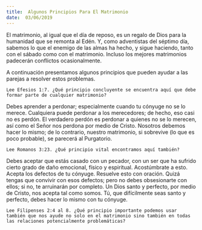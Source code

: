 ```yaml
---
title:  Algunos Principios Para El Matrimonio
date:  03/06/2019
---
```


El matrimonio, al igual que el día de reposo, es un regalo de Dios para la humanidad que se remonta al Edén. Y, como adventistas del séptimo día, sabemos lo que el enemigo de las almas ha hecho, y sigue haciendo, tanto con el sábado como con el matrimonio. Incluso los mejores matrimonios padecerán conflictos ocasionalmente.

A continuación presentamos algunos principios que pueden ayudar a las parejas a resolver estos problemas.

`Lee Efesios 1:7. ¿Qué principio concluyente se encuentra aquí que debe formar parte de cualquier matrimonio?`

Debes aprender a perdonar; especialmente cuando tu cónyuge no se lo merece. Cualquiera puede perdonar a los merecedores; de hecho, eso casi no es perdón. El verdadero perdón es perdonar a quienes no se lo merecen, así como el Señor nos perdona por medio de Cristo. Nosotros debemos hacer lo mismo; de lo contrario, nuestro matrimonio, si sobrevive (lo que es poco probable), se parecerá al Purgatorio.

`Lee Romanos 3:23. ¿Qué principio vital encontramos aquí también?`

Debes aceptar que estás casado con un pecador, con un ser que ha sufrido cierto grado de daño emocional, físico y espiritual. Acostúmbrate a esto. Acepta los defectos de tu cónyuge. Resuelve esto con oración. Quizá tengas que convivir con esos defectos; pero no debes obsesionarte con ellos; si no, te arruinarán por completo. Un Dios santo y perfecto, por medio de Cristo, nos acepta tal como somos. Tú, que difícilmente seas santo y perfecto, debes hacer lo mismo con tu cónyuge.

`Lee Filipenses 2:4 al 8. ¿Qué principio importante podemos usar también que nos ayude no solo en el matrimonio sino también en todas las relaciones potencialmente problemáticas?`